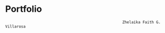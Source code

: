 #                                                               Portfolio
                                                        Zhelaika Faith G. Villarosa
